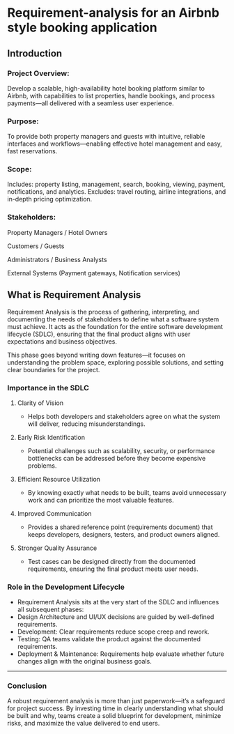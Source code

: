 # Requirement-analysis for an Airbnb style booking application
## Introduction

### Project Overview:
Develop a scalable, high-availability hotel booking platform similar to Airbnb, with capabilities to list properties, handle bookings, and process payments—all delivered with a seamless user experience.

### Purpose:
To provide both property managers and guests with intuitive, reliable interfaces and workflows—enabling effective hotel management and easy, fast reservations.

### Scope:
Includes: property listing, management, search, booking, viewing, payment, notifications, and analytics.
Excludes: travel routing, airline integrations, and in-depth pricing optimization.

### Stakeholders:

Property Managers / Hotel Owners

Customers / Guests

Administrators / Business Analysts

External Systems (Payment gateways, Notification services)

## What is Requirement Analysis
Requirement Analysis is the process of gathering, interpreting, and documenting the needs of stakeholders to define what a software system must achieve. It acts as the foundation for the entire software development lifecycle (SDLC), ensuring that the final product aligns with user expectations and business objectives.  

This phase goes beyond writing down features—it focuses on understanding the problem space, exploring possible solutions, and setting clear boundaries for the project.


### Importance in the SDLC
1. Clarity of Vision  
   - Helps both developers and stakeholders agree on what the system will deliver, reducing misunderstandings.  

2. Early Risk Identification  
   - Potential challenges such as scalability, security, or performance bottlenecks can be addressed before they become expensive problems.  

3. Efficient Resource Utilization  
   - By knowing exactly what needs to be built, teams avoid unnecessary work and can prioritize the most valuable features.  

4. Improved Communication  
   - Provides a shared reference point (requirements document) that keeps developers, designers, testers, and product owners aligned.  

5. Stronger Quality Assurance  
   - Test cases can be designed directly from the documented requirements, ensuring the final product meets user needs.  


### Role in the Development Lifecycle
  - Requirement Analysis sits at the very start of the SDLC and influences all subsequent phases:  
  - Design Architecture and UI/UX decisions are guided by well-defined requirements.  
  - Development: Clear requirements reduce scope creep and rework.  
  - Testing: QA teams validate the product against the documented requirements.  
  - Deployment & Maintenance: Requirements help evaluate whether future changes align with the original business goals.  

---

### Conclusion
A robust requirement analysis is more than just paperwork—it’s a safeguard for project success. By investing time in clearly understanding what should be built and why, teams create a solid blueprint for development, minimize risks, and maximize the value delivered to end users.
